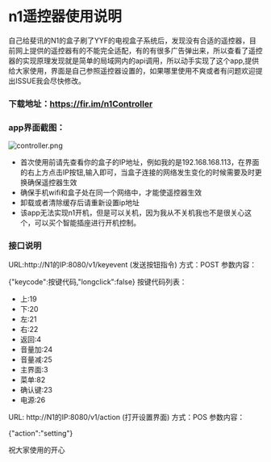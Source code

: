 # n1遥控器使用说明

自己给斐讯的N1的盒子刷了YYF的电视盒子系统后，发现没有合适的遥控器，目前网上提供的遥控器有的不能完全适配，有的有很多广告弹出来，所以查看了遥控器的实现原理发现就是简单的局域网内的api调用，所以动手实现了这个app,提供给大家使用，界面是自己参照遥控器设置的，如果哪里使用不爽或者有问题欢迎提出ISSUE我会尽快修改。

### 下载地址：https://fir.im/n1Controller

### app界面截图：

![controller.png](https://i.loli.net/2020/02/01/8Zzf6aTSr1MAWiv.png)

- 首次使用前请先查看你的盒子的IP地址，例如我的是192.168.168.113，在界面的右上方点击IP按钮,输入即可，当盒子连接的网络发生变化的时候需要及时更换确保遥控器生效
- 确保手机wifi和盒子处在同一个网络中，才能使遥控器生效
- 卸载或者清除缓存后请重新设置ip地址
- 该app无法实现n1开机，但是可以关机，因为我从不关机我也不是很关心这个，可以买个智能插座进行开机控制。


### 接口说明

URL:http://N1的IP:8080/v1/keyevent  (发送按钮指令)
方式：POST
参数内容：

{"keycode":按键代码,"longclick":false}
按键代码列表：

- 上:19
- 下:20
- 左:21
- 右:22
- 返回:4
- 音量加:24
- 音量减:25
- 主界面:3
- 菜单:82
- 确认键:23
- 电源:26

URL: http://N1的IP:8080/v1/action (打开设置界面)
方式：POS
参数内容：

{"action":"setting"}


祝大家使用的开心